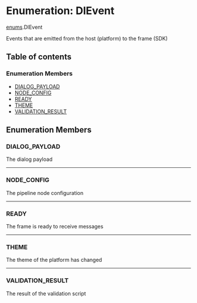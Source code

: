 # Enumeration: DlEvent

[enums](./index.md).DlEvent

Events that are emitted from the host (platform) to the frame (SDK)

## Table of contents

### Enumeration Members

- [DIALOG\_PAYLOAD](appLib_SDKDrivers_xFrameDriver_events.DlEvent.md#dialog_payload)
- [NODE\_CONFIG](appLib_SDKDrivers_xFrameDriver_events.DlEvent.md#node_config)
- [READY](appLib_SDKDrivers_xFrameDriver_events.DlEvent.md#ready)
- [THEME](appLib_SDKDrivers_xFrameDriver_events.DlEvent.md#theme)
- [VALIDATION\_RESULT](appLib_SDKDrivers_xFrameDriver_events.DlEvent.md#validation_result)

## Enumeration Members

### DIALOG\_PAYLOAD

The dialog payload

___

### NODE\_CONFIG

The pipeline node configuration

___

### READY

The frame is ready to receive messages

___

### THEME

The theme of the platform has changed

___

### VALIDATION\_RESULT

The result of the validation script

